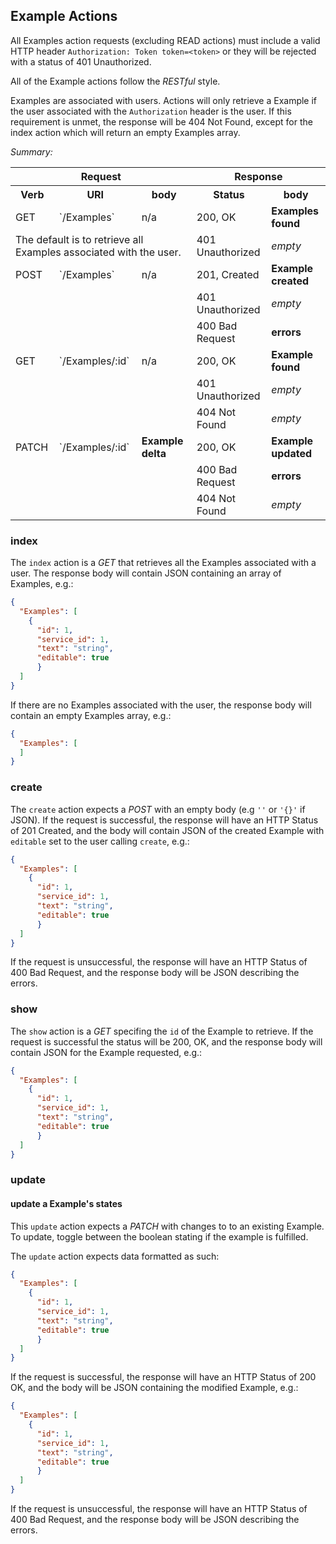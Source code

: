 ## Example Actions

All Examples action requests (excluding READ actions) must include a valid HTTP header `Authorization: Token
 token=<token>` or they will be rejected with a status of 401 Unauthorized.

All of the Example actions follow the *RESTful* style.

Examples are associated with users. Actions will only retrieve a Example if the user associated with the `Authorization` header is the user.
If this requirement is unmet, the response will be 404 Not Found, except for
 the index action which will return an empty Examples array.

*Summary:*

<table>
<tr>
  <th colspan="3">Request</th>
  <th colspan="2">Response</th>
</tr>
<tr>
  <th>Verb</th>
  <th>URI</th>
  <th>body</th>
  <th>Status</th>
  <th>body</th>
</tr>
<tr>
<td>GET</td>
<td>`/Examples`</td>
<td>n/a</td>
<td>200, OK</td>
<td><strong>Examples found</strong></td>
</tr>
<tr>
  <td colspan="3">
  The default is to retrieve all Examples associated with the user.
  </td>
  <td>401 Unauthorized</td>
  <td><em>empty</em></td>
</tr>
<tr>
<td>POST</td>
<td>`/Examples`</td>
<td>n/a</td>
<td>201, Created</td>
<td><strong>Example created</strong></td>
</tr>
<tr>
  <td colspan="3">
  </td>
  <td>401 Unauthorized</td>
  <td><em>empty</em></td>
</tr>
<tr>
  <td colspan="3">
  </td>
  <td>400 Bad Request</td>
  <td><strong>errors</strong></td>
</tr>
<tr>
<td>GET</td>
<td>`/Examples/:id`</td>
<td>n/a</td>
<td>200, OK</td>
<td><strong>Example found</strong</td>
</tr>
<tr>
  <td colspan="3">
  </td>
  <td>401 Unauthorized</td>
  <td><em>empty</em></td>
</tr>
<tr>
  <td colspan="3">
  </td>
  <td>404 Not Found</td>
  <td><em>empty</em></td>
</tr>
<tr>
<td>PATCH</td>
<td>`/Examples/:id`</td>
<td><strong>Example delta</strong></td>
<td>200, OK</td>
<td><strong>Example updated</strong></td>
</tr>
<tr>
  <td colspan="3"></td>
  <td>400 Bad Request</td>
  <td><strong>errors</strong></td>
</tr>
<tr>
  <td colspan="3"></td>
  <td>404 Not Found</td>
  <td><em>empty</em></td>
</tr>
</table>

### index

The `index` action is a *GET* that retrieves all the Examples associated with a
 user.
The response body will contain JSON containing an array of Examples, e.g.:

```json
{
  "Examples": [
    {
      "id": 1,
      "service_id": 1,
      "text": "string",
      "editable": true
      }
  ]
}
```

If there are no Examples associated with the user, the response body will contain an empty Examples array, e.g.:

```json
{
  "Examples": [
  ]
}
```

### create

The `create` action expects a *POST* with an empty body (e.g `''` or `'{}'` if
 JSON).
If the request is successful, the response will have an HTTP Status of 201
 Created, and the body will contain JSON of the created Example with `editable` set
to the user calling `create`, e.g.:

```json
{
  "Examples": [
    {
      "id": 1,
      "service_id": 1,
      "text": "string",
      "editable": true
      }
  ]
}
```

If the request is unsuccessful, the response will have an HTTP Status of 400 Bad
 Request, and the response body will be JSON describing the errors.

### show

The `show` action is a *GET* specifing the `id` of the Example to retrieve.
If the request is successful the status will be 200, OK, and the response body
 will contain JSON for the Example requested, e.g.:

```json
{
  "Examples": [
    {
      "id": 1,
      "service_id": 1,
      "text": "string",
      "editable": true
      }
  ]
}
```

### update

#### update a Example's states

This `update` action expects a *PATCH* with changes to to an existing Example. To update, toggle between the boolean stating if the example is fulfilled.

The `update` action expects data formatted as such:
```json
{
  "Examples": [
    {
      "id": 1,
      "service_id": 1,
      "text": "string",
      "editable": true
      }
  ]
}
```

If the request is successful, the response will have an HTTP Status of 200 OK,
 and the body will be JSON containing the modified Example, e.g.:

```json
{
  "Examples": [
    {
      "id": 1,
      "service_id": 1,
      "text": "string",
      "editable": true
      }
  ]
}
```

If the request is unsuccessful, the response will have an HTTP Status of 400 Bad
 Request, and the response body will be JSON describing the errors.
